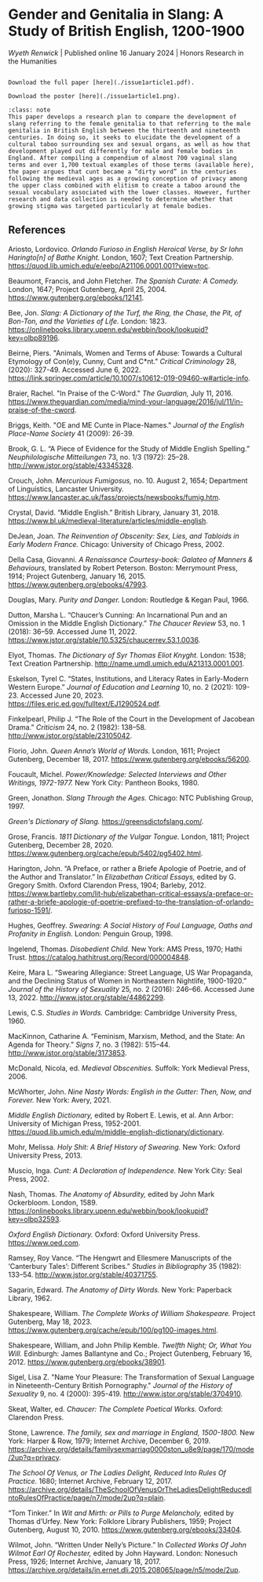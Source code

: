 # Gender and Genitalia in Slang: A Study of British English, 1200-1900

*Wyeth Renwick*
| Published online 16 January 2024
| Honors Research in the Humanities

```{margin} Access Options

Download the full paper [here](./issue1article1.pdf).

Download the poster [here](./issue1article1.png).
```

```{admonition} Abstract
:class: note
This paper develops a research plan to compare the development of slang referring to the female genitalia to that referring to the male genitalia in British English between the thirteenth and nineteenth centuries. In doing so, it seeks to elucidate the development of a cultural taboo surrounding sex and sexual organs, as well as how that development played out differently for male and female bodies in England. After compiling a compendium of almost 700 vaginal slang terms and over 1,700 textual examples of those terms (available here), the paper argues that cunt became a “dirty word” in the centuries following the medieval ages as a growing conception of privacy among the upper class combined with elitism to create a taboo around the sexual vocabulary associated with the lower classes. However, further research and data collection is needed to determine whether that growing stigma was targeted particularly at female bodies.
```

## References

Ariosto, Lordovico. *Orlando Furioso in English Heroical Verse, by Sr Iohn Haringto[n] of Bathe Knight.* London, 1607; Text Creation Partnership. https://quod.lib.umich.edu/e/eebo/A21106.0001.001?view=toc. 

Beaumont, Francis, and John Fletcher. *The Spanish Curate: A Comedy.* London, 1647; Project Gutenberg, April 25, 2004. https://www.gutenberg.org/ebooks/12141. 

Bee, Jon. *Slang: A Dictionary of the Turf, the Ring, the Chase, the Pit, of Bon-Ton, and the Varieties of Life.* London: 1823. https://onlinebooks.library.upenn.edu/webbin/book/lookupid?key=olbp89196. 

Beirne, Piers. "Animals, Women and Terms of Abuse: Towards a Cultural Etymology of Con(e)y, Cunny, Cunt and C*nt."  *Critical Criminology* 28, (2020): 327-49. Accessed June 6, 2022. https://link.springer.com/article/10.1007/s10612-019-09460-w#article-info. 

Braier, Rachel. "In Praise of the C-Word." *The Guardian,* July 11, 2016. https://www.theguardian.com/media/mind-your-language/2016/jul/11/in-praise-of-the-cword. 

Briggs, Keith. "OE and ME Cunte in Place-Names." *Journal of the English Place-Name Society* 41 (2009): 26-39. 

Brook, G. L. “A Piece of Evidence for the Study of Middle English Spelling.” *Neuphilologische Mitteilungen* 73, no. 1/3 (1972): 25–28. http://www.jstor.org/stable/43345328.

Crouch, John. *Mercurious Fumigosus,* no. 10. August 2, 1654; Department of Linguistics, Lancaster University. https://www.lancaster.ac.uk/fass/projects/newsbooks/fumig.htm. 

Crystal, David. “Middle English.” British Library, January 31, 2018. https://www.bl.uk/medieval-literature/articles/middle-english. 

DeJean, Joan. *The Reinvention of Obscenity: Sex, Lies, and Tabloids in Early Modern France.* Chicago: University of Chicago Press, 2002.

Della Casa, Giovanni. *A Renaissance Courtesy-book: Galateo of Manners & Behaviours,* translated by Robert Peterson. Boston: Merrymount Press, 1914; Project Gutenberg, January 16, 2015. https://www.gutenberg.org/ebooks/47993. 

Douglas, Mary. *Purity and Danger.* London: Routledge & Kegan Paul, 1966.

Dutton, Marsha L. “Chaucer’s Cunning: An Incarnational Pun and an Omission in the Middle English Dictionary.” *The Chaucer Review* 53, no. 1 (2018): 36–59. Accessed June 11, 2022. https://www.jstor.org/stable/10.5325/chaucerrev.53.1.0036. 

Elyot, Thomas. *The Dictionary of Syr Thomas Eliot Knyght.* London: 1538; Text Creation Partnership. http://name.umdl.umich.edu/A21313.0001.001.  

Eskelson, Tyrel C. “States, Institutions, and Literacy Rates in Early-Modern Western Europe.” *Journal of Education and Learning* 10, no. 2 (2021): 109-23. Accessed June 20, 2023. https://files.eric.ed.gov/fulltext/EJ1290524.pdf. 

Finkelpearl, Philip J. “The Role of the Court in the Development of Jacobean Drama.” *Criticism* 24, no. 2 (1982): 138–58. http://www.jstor.org/stable/23105042.

Florio, John. *Queen Anna’s World of Words.* London, 1611; Project Gutenberg, December 18, 2017. https://www.gutenberg.org/ebooks/56200. 

Foucault, Michel. *Power/Knowledge: Selected Interviews and Other Writings, 1972-1977.* New York City: Pantheon Books, 1980. 

Green, Jonathon. *Slang Through the Ages.* Chicago: NTC Publishing Group, 1997. 

*Green's Dictionary of Slang.* https://greensdictofslang.com/. 

Grose, Francis. *1811 Dictionary of the Vulgar Tongue.* London, 1811; Project Gutenberg, December 28, 2020. https://www.gutenberg.org/cache/epub/5402/pg5402.html. 

Harington, John. “A Preface, or rather a Briefe Apologie of Poetrie, and of the Author and Translator.” In *Elizabethan Critical Essays,* edited by G. Gregory Smith. Oxford Clarendon Press, 1904; Barleby, 2012. https://www.bartleby.com/lit-hub/elizabethan-critical-essays/a-preface-or-rather-a-briefe-apologie-of-poetrie-prefixed-to-the-translation-of-orlando-furioso-1591/. 

Hughes, Geoffrey. *Swearing: A Social History of Foul Language, Oaths and Profanity in English.* London: Penguin Group, 1998.

Ingelend, Thomas. *Disobedient Child.* New York: AMS Press, 1970; Hathi Trust. https://catalog.hathitrust.org/Record/000004848. 

Keire, Mara L. “Swearing Allegiance: Street Language, US War Propaganda, and the Declining Status of Women in Northeastern Nightlife, 1900-1920.” *Journal of the History of Sexuality* 25, no. 2 (2016): 246–66. Accessed June 13, 2022.
http://www.jstor.org/stable/44862299.

Lewis, C.S. *Studies in Words.* Cambridge: Cambridge University Press, 1960.

MacKinnon, Catharine A. “Feminism, Marxism, Method, and the State: An Agenda for Theory.” *Signs* 7, no. 3 (1982): 515–44. http://www.jstor.org/stable/3173853.

McDonald, Nicola, ed. *Medieval Obscenities.* Suffolk: York Medieval Press, 2006.

McWhorter, John. *Nine Nasty Words: English in the Gutter: Then, Now, and Forever.* New York: Avery, 2021.

*Middle English Dictionary,* edited by Robert E. Lewis, et al. Ann Arbor: University of Michigan Press, 1952-2001. https://quod.lib.umich.edu/m/middle-english-dictionary/dictionary. 

Mohr, Melissa. *Holy Shit: A Brief History of Swearing.* New York: Oxford University Press, 2013. 

Muscio, Inga. *Cunt: A Declaration of Independence.* New York City: Seal Press, 2002.

Nash, Thomas. *The Anatomy of Absurdity,* edited by John Mark Ockerbloom. London, 1589.
https://onlinebooks.library.upenn.edu/webbin/book/lookupid?key=olbp32593. 

*Oxford English Dictionary.* Oxford: Oxford University Press. https://www.oed.com. 

Ramsey, Roy Vance. “The Hengwrt and Ellesmere Manuscripts of the ‘Canterbury Tales’: Different Scribes.” *Studies in Bibliography* 35 (1982): 133–54. http://www.jstor.org/stable/40371755. 

Sagarin, Edward. *The Anatomy of Dirty Words.* New York: Paperback Library, 1962.

Shakespeare, William. *The Complete Works of William Shakespeare.* Project Gutenberg, May 18, 2023. https://www.gutenberg.org/cache/epub/100/pg100-images.html. 

Shakespeare, William, and John Philip Kemble. *Twelfth Night; Or, What You Will.* Edinburgh: James Ballantyne and Co.; Project Gutenberg, February 16, 2012. https://www.gutenberg.org/ebooks/38901. 

Sigel, Lisa Z. "Name Your Pleasure: The Transformation of Sexual Language in Nineteenth-Century British Pornography." *Journal of the History of Sexuality* 9, no. 4 (2000): 395-419. http://www.jstor.org/stable/3704910.

Skeat, Walter, ed. *Chaucer: The Complete Poetical Works.* Oxford: Clarendon Press. 

Stone, Lawrence. *The family, sex and marriage in England, 1500-1800.* New York: Harper & Row, 1979; Internet Archive, December 6, 2019. https://archive.org/details/familysexmarriag0000ston_u8e9/page/170/mode/2up?q=privacy. 

*The School Of Venus, or The Ladies Delight, Reduced Into Rules Of Practice.* 1680; Internet Archive, February 12, 2017. https://archive.org/details/TheSchoolOfVenusOrTheLadiesDelightReducedIntoRulesOfPractice/page/n7/mode/2up?q=plain. 

“Tom Tinker.” In *Wit and Mirth: or Pills to Purge Melancholy,* edited by Thomas d’Urfey. New York: Folklore Library Publishers, 1959; Project Gutenberg, August 10, 2010. https://www.gutenberg.org/ebooks/33404. 

Wilmot, John. “Written Under Nelly’s Picture.” In *Collected Works Of John Wilmot Earl Of Rochester,* edited by John Hayward. London: Nonesuch Press, 1926; Internet Archive, January 18, 2017. https://archive.org/details/in.ernet.dli.2015.208065/page/n5/mode/2up.